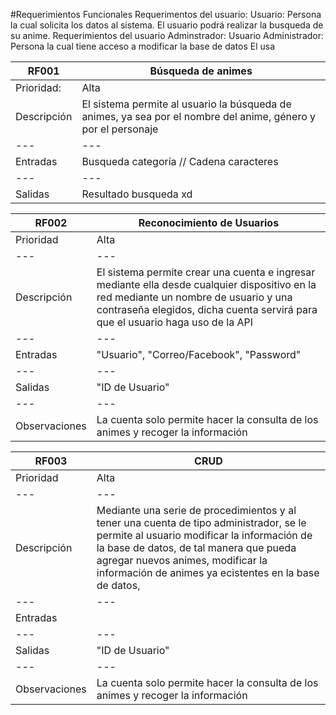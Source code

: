 #Requerimientos Funcionales 
Requerimentos del usuario:
Usuario: Persona la cual solicita los datos al sistema.
El usuario podrá realizar la busqueda de su anime. 
Requerimientos del usuario Adminstrador:
Usuario Administrador: Persona la cual tiene acceso a modificar la base de datos
El usa



|RF001|Búsqueda de animes|
|---|---|
|Prioridad:|Alta|
|Descripción|El sistema permite al usuario la búsqueda de animes, ya sea por el nombre del anime, género y por el personaje |
|---|---|
|Entradas| Busqueda categoría // Cadena caracteres |  
|---|---|
|Salidas| Resultado busqueda xd|




|RF002|Reconocimiento de Usuarios|
|---|---|
|Prioridad|Alta|
|---|---|
|Descripción| El sistema permite crear una cuenta e ingresar mediante ella desde cualquier dispositivo en la red mediante un nombre de usuario y una contraseña elegidos, dicha cuenta servirá para que el usuario haga uso de la API|
|---|---|
|Entradas| "Usuario", "Correo/Facebook", "Password"|
|---|---|
|Salidas| "ID de Usuario"|
|---|---|
|Observaciones|La cuenta solo permite hacer la consulta de los animes y recoger la información|



|RF003|CRUD|
|---|---|
|Prioridad|Alta|
|---|---|
|Descripción| Mediante una serie de procedimientos y al tener una cuenta de tipo administrador, se le permite al usuario modificar la información de la base de datos, de tal manera que pueda agregar nuevos animes, modificar la información de animes ya ecistentes en la base de datos,  |
|---|---|
|Entradas| |
|---|---|
|Salidas| "ID de Usuario"|
|---|---|
|Observaciones|La cuenta solo permite hacer la consulta de los animes y recoger la información|

